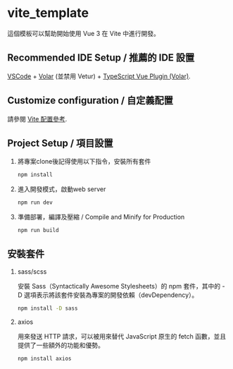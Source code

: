 # vite_template

這個模板可以幫助開始使用 Vue 3 在 Vite 中進行開發。


## Recommended IDE Setup / 推薦的 IDE 設置

[VSCode](https://code.visualstudio.com/) + [Volar](https://marketplace.visualstudio.com/items?itemName=Vue.volar) (並禁用 Vetur) + [TypeScript Vue Plugin (Volar)](https://marketplace.visualstudio.com/items?itemName=Vue.vscode-typescript-vue-plugin).



## Customize configuration / 自定義配置

請參閱 [Vite 配置參考](https://vitejs.dev/config/).



## Project Setup / 項目設置

1. 將專案clone後記得使用以下指令，安裝所有套件

    ```sh
    npm install
    ```

2. 進入開發模式，啟動web server

    ```sh
    npm run dev
    ```

3. 準備部署，編譯及壓縮 / Compile and Minify for Production

    ```sh
    npm run build
    ```



## 安裝套件
1. sass/scss

    安裝 Sass（Syntactically Awesome Stylesheets）的 npm 套件，其中的 -D 選項表示將該套件安裝為專案的開發依賴（devDependency）。
    ```sh
    npm install -D sass
    ```
2. axios

    用來發送 HTTP 請求，可以被用來替代 JavaScript 原生的 fetch 函數，並且提供了一些額外的功能和優勢。
    ```sh
    npm install axios
    ```

